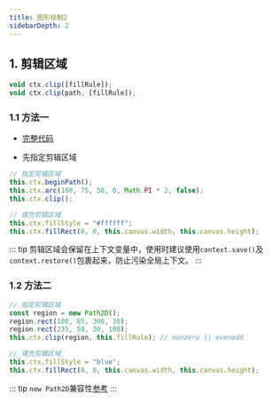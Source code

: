 ```yaml
---
title: 图形绘制2
sidebarDepth: 2
---
```


## 1. 剪辑区域

```javascript
void ctx.clip([fillRule]);
void ctx.clip(path, [fillRule]);
```

### 1.1 方法一
* [完整代码](https://github.com/xiuhonglee/summary/blob/master/docs/.vuepress/components/Canvas/d17.vue)
<Canvas-d17/>

* 先指定剪辑区域

```javascript
// 指定剪辑区域
this.ctx.beginPath();
this.ctx.arc(100, 75, 50, 0, Math.PI * 2, false);
this.ctx.clip();

// 填充剪辑区域
this.ctx.fillStyle = "#ffffff";
this.ctx.fillRect(0, 0, this.canvas.width, this.canvas.height);
```

::: tip
剪辑区域会保留在上下文变量中，使用时建议使用`context.save()`及`context.restore()`包裹起来，防止污染全局上下文。
:::

### 1.2 方法二

<Canvas-d18/>

```javascript
// 指定剪辑区域
const region = new Path2D();
region.rect(100, 85, 300, 30);
region.rect(235, 50, 30, 100);
this.ctx.clip(region, this.fillRule); // nonzero || evenodd

// 填充剪辑区域
this.ctx.fillStyle = "blue";
this.ctx.fillRect(0, 0, this.canvas.width, this.canvas.height);
```

::: tip
`new Path2D`兼容性[参考](https://developer.mozilla.org/en-US/docs/Web/API/Path2D)
:::